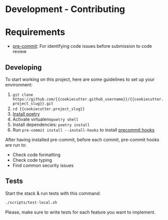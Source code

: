 # Development - Contributing

# Requirements
* [pre-commit][pre-commit]: For identifying code issues before submission to code review

## Developing

To start working on this project, here are some guidelines to set up your environment:
  1. `git clone https://github.com/{{cookiecutter.github_username}}/{{cookiecutter.project_slug}}.git`
  2. `cd {{cookiecutter.project_slug}}`
  3. [Install poetry][poetry]
  4. Activate virtualenv`poetry shell`
  5. Install dependencies: `poetry install`
  6. Run `pre-commit install --install-hooks` to install [precommit hooks][pre-commit]

After having installed pre-commit, before each commit, pre-commit hooks are run to:
* Check code formatting
* Check code typing
* Find common security issues

## Tests

Start the stack & run tests with this command:
```Bash
./scripts/test-local.sh
```

Please, make sure to write tests for each feature you want to implement.

[pre-commit]: https://github.com/pre-commit/pre-commit
[poetry]: https://python-poetry.org/docs/#installation
